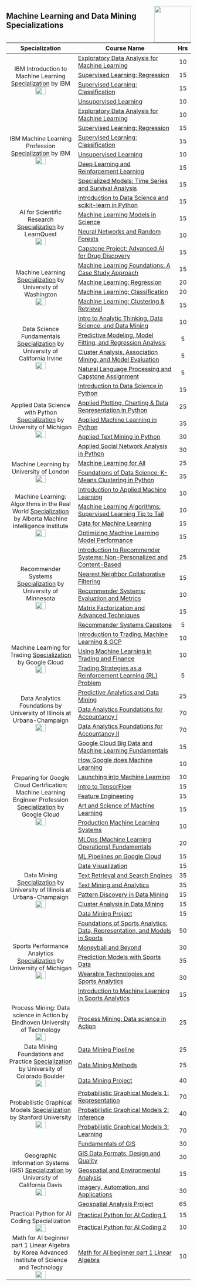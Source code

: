 <img align="right" width="100" src="https://github.com/cs-MohamedAyman/cs-MohamedAyman/blob/main/repos-logos/coursera.jpg"></img>

## Machine Learning and Data Mining Specializations

<table>
    <thead>
        <tr>
            <th width="40%">Specialization</th>
            <th width="60%">Course Name</th>
            <th>Hrs</th>
        </tr>
    </thead>
    <tbody>
            <tr>
                <td rowspan=4 align=center>
IBM Introduction to Machine Learning
<a href="https://www.coursera.org/specializations/ibm-intro-machine-learning">Specialization</a> by IBM<br>
<img src="https://github.com/cs-MohamedAyman/eLearning-Platforms/tree/master/Coursera-Specializations/blob/master/org-logos/ibm.jpg" width="40%">
                </td>
                <td><a href="https://www.coursera.org/learn/ibm-exploratory-data-analysis-for-machine-learning">Exploratory Data Analysis for Machine Learning</a></td>
                <td align="center">10</td>
            </tr>
            <tr>
                <td><a href="https://www.coursera.org/learn/supervised-learning-regression">Supervised Learning: Regression</a></td>
                <td align="center">15</td>
            </tr>
            <tr>
                <td><a href="https://www.coursera.org/learn/supervised-learning-classification">Supervised Learning: Classification</a></td>
                <td align="center">15</td>
            </tr>
            <tr>
                <td><a href="https://www.coursera.org/learn/ibm-unsupervised-learning">Unsupervised Learning</a></td>
                <td align="center">10</td>
            </tr>
            <tr>
                <td rowspan=6 align=center>
IBM Machine Learning Profession
<a href="https://www.coursera.org/professional-certificates/ibm-machine-learning">Specialization</a> by IBM<br>
<img src="https://github.com/cs-MohamedAyman/eLearning-Platforms/tree/master/Coursera-Specializations/blob/master/org-logos/ibm.jpg" width="40%">
                </td>
                <td><a href="https://www.coursera.org/learn/ibm-exploratory-data-analysis-for-machine-learning">Exploratory Data Analysis for Machine Learning</a></td>
                <td align="center">10</td>
            </tr>
            <tr>
                <td><a href="https://www.coursera.org/learn/supervised-learning-regression">Supervised Learning: Regression</a></td>
                <td align="center">15</td>
            </tr>
            <tr>
                <td><a href="https://www.coursera.org/learn/supervised-learning-classification">Supervised Learning: Classification</a></td>
                <td align="center">15</td>
            </tr>
            <tr>
                <td><a href="https://www.coursera.org/learn/ibm-unsupervised-learning">Unsupervised Learning</a></td>
                <td align="center">10</td>
            </tr>
            <tr>
                <td><a href="https://www.coursera.org/learn/deep-learning-reinforcement-learning">Deep Learning and Reinforcement Learning</a></td>
                <td align="center">15</td>
            </tr>
            <tr>
                <td><a href="https://www.coursera.org/learn/time-series-survival-analysis">Specialized Models: Time Series and Survival Analysis</a></td>
                <td align="center">15</td>
            </tr>
            <tr>
                <td rowspan=4 align=center>
AI for Scientific Research
<a href="https://www.coursera.org/specializations/artificial-intelligence-scientific-research">Specialization</a> by LearnQuest<br>
<img src="https://github.com/cs-MohamedAyman/eLearning-Platforms/tree/master/Coursera-Specializations/blob/master/org-logos/learnquest.jpg" width="40%">
                </td>
                <td><a href="https://www.coursera.org/learn/data-science-and-scikit-learn-in-python">Introduction to Data Science and scikit-learn in Python</a></td>
                <td align="center">15</td>
            </tr>
            <tr>
                <td><a href="https://www.coursera.org/learn/machine-learning-models-in-science">Machine Learning Models in Science</a></td>
                <td align="center">15</td>
            </tr>
            <tr>
                <td><a href="https://www.coursera.org/learn/neural-networks-random-forests">Neural Networks and Random Forests</a></td>
                <td align="center">10</td>
            </tr>
            <tr>
                <td><a href="https://www.coursera.org/learn/ai-for-drug-discovery">Capstone Project: Advanced AI for Drug Discovery</a></td>
                <td align="center">15</td>
            </tr>
            <tr>
                <td rowspan=4 align=center>
Machine Learning
<a href="https://www.coursera.org/specializations/machine-learning">Specialization</a> by University of Washington<br>
<img src="https://github.com/cs-MohamedAyman/eLearning-Platforms/tree/master/Coursera-Specializations/blob/master/org-logos/university%20of%20washington.jpg" width="40%">
                </td>
                <td><a href="https://www.coursera.org/learn/ml-foundations">Machine Learning Foundations: A Case Study Approach</a></td>
                <td align="center">15</td>
            </tr>
            <tr>
                <td><a href="https://www.coursera.org/learn/ml-regression">Machine Learning: Regression</a></td>
                <td align="center">20</td>
            </tr>
            <tr>
                <td><a href="https://www.coursera.org/learn/ml-classification">Machine Learning: Classification</a></td>
                <td align="center">20</td>
            </tr>
            <tr>
                <td><a href="https://www.coursera.org/learn/ml-clustering-and-retrieval">Machine Learning: Clustering & Retrieval</a></td>
                <td align="center">15</td>
            </tr>
            <tr>
                <td rowspan=4 align=center>
Data Science Fundamentals
<a href="https://www.coursera.org/specializations/data-science-fundamentals">Specialization</a> by University of California Irvine<br>
<img src="https://github.com/cs-MohamedAyman/eLearning-Platforms/tree/master/Coursera-Specializations/blob/master/org-logos/university%20of%20california%20irvine.jpg" width="40%">
                </td>
                <td><a href="https://www.coursera.org/learn/intro-analyticthinking-datascience-datamining">Intro to Analytic Thinking, Data Science, and Data Mining</a></td>
                <td align="center">10</td>
            </tr>
            <tr>
                <td><a href="https://www.coursera.org/learn/predictive-modeling-model-fitting-regression-analysis">Predictive Modeling, Model Fitting, and Regression Analysis</a></td>
                <td align="center">5</td>
            </tr>
            <tr>
                <td><a href="https://www.coursera.org/learn/cluster-analysis-association-mining-and-model-evaluation">Cluster Analysis, Association Mining, and Model Evaluation</a></td>
                <td align="center">5</td>
            </tr>
            <tr>
                <td><a href="https://www.coursera.org/learn/natural-language-processing-captsone-assignment">Natural Language Processing and Capstone Assignment</a></td>
                <td align="center">5</td>
            </tr>
            <tr>
                <td rowspan=5 align=center>
Applied Data Science with Python
<a href="https://www.coursera.org/specializations/data-science-python">Specialization</a> by University of Michigan<br>
<img src="https://github.com/cs-MohamedAyman/eLearning-Platforms/tree/master/Coursera-Specializations/blob/master/org-logos/university%20of%20michigan.jpg" width="40%">
                </td>
                <td><a href="https://www.coursera.org/learn/python-data-analysis">Introduction to Data Science in Python</a></td>
                <td align="center">15</td>
            </tr>
            <tr>
                <td><a href="https://www.coursera.org/learn/python-plotting">Applied Plotting, Charting & Data Representation in Python</a></td>
                <td align="center">25</td>
            </tr>
            <tr>
                <td><a href="https://www.coursera.org/learn/python-machine-learning">Applied Machine Learning in Python</a></td>
                <td align="center">35</td>
            </tr>
            <tr>
                <td><a href="https://www.coursera.org/learn/python-text-mining">Applied Text Mining in Python</a></td>
                <td align="center">30</td>
            </tr>
            <tr>
                <td><a href="https://www.coursera.org/learn/python-social-network-analysis">Applied Social Network Analysis in Python</a></td>
                <td align="center">30</td>
            </tr>
            <tr>
                <td rowspan=2 align=center>
Machine Learning by University of London
<br>
<img src="https://github.com/cs-MohamedAyman/eLearning-Platforms/tree/master/Coursera-Specializations/blob/master/org-logos/university%20of%20london.jpg" width="40%">
                </td>
                <td><a href="https://www.coursera.org/learn/uol-machine-learning-for-all">Machine Learning for All</a></td>
                <td align="center">25</td>
            </tr>
            <tr>
                <td><a href="https://www.coursera.org/learn/data-science-k-means-clustering-python">Foundations of Data Science: K-Means Clustering in Python</a></td>
                <td align="center">35</td>
            </tr>
            <tr>
                <td rowspan=4 align=center>
Machine Learning: Algorithms in the Real World
<a href="https://www.coursera.org/specializations/machine-learning-algorithms-real-world">Specialization</a> by Alberta Machine Intelligence Institute<br>
<img src="https://github.com/cs-MohamedAyman/eLearning-Platforms/tree/master/Coursera-Specializations/blob/master/org-logos/alberta%20machine%20intelligence%20institute.jpg" width="40%">
                </td>
                <td><a href="https://www.coursera.org/learn/machine-learning-applied">Introduction to Applied Machine Learning</a></td>
                <td align="center">10</td>
            </tr>
            <tr>
                <td><a href="https://www.coursera.org/learn/machine-learning-classification-algorithms">Machine Learning Algorithms: Supervised Learning Tip to Tail</a></td>
                <td align="center">10</td>
            </tr>
            <tr>
                <td><a href="https://www.coursera.org/learn/data-machine-learning">Data for Machine Learning</a></td>
                <td align="center">15</td>
            </tr>
            <tr>
                <td><a href="https://www.coursera.org/learn/optimize-machine-learning-model-performance">Optimizing Machine Learning Model Performance</a></td>
                <td align="center">15</td>
            </tr>
            <tr>
                <td rowspan=5 align=center>
Recommender Systems
<a href="https://www.coursera.org/specializations/recommender-systems">Specialization</a> by University of Minnesota<br>
<img src="https://github.com/cs-MohamedAyman/eLearning-Platforms/tree/master/Coursera-Specializations/blob/master/org-logos/university%20of%20minnesota.jpg" width="40%">
                </td>
                <td><a href="https://www.coursera.org/learn/recommender-systems-introduction">Introduction to Recommender Systems: Non-Personalized and Content-Based</a></td>
                <td align="center">25</td>
            </tr>
            <tr>
                <td><a href="https://www.coursera.org/learn/collaborative-filtering">Nearest Neighbor Collaborative Filtering</a></td>
                <td align="center">15</td>
            </tr>
            <tr>
                <td><a href="https://www.coursera.org/learn/recommender-metrics">Recommender Systems: Evaluation and Metrics</a></td>
                <td align="center">10</td>
            </tr>
            <tr>
                <td><a href="https://www.coursera.org/learn/matrix-factorization">Matrix Factorization and Advanced Techniques</a></td>
                <td align="center">15</td>
            </tr>
            <tr>
                <td><a href="https://www.coursera.org/learn/recommeder-systems-capstone">Recommender Systems Capstone</a></td>
                <td align="center">5</td>
            </tr>
            <tr>
                <td rowspan=3 align=center>
Machine Learning for Trading
<a href="https://www.coursera.org/specializations/machine-learning-trading">Specialization</a> by Google Cloud<br>
<img src="https://github.com/cs-MohamedAyman/eLearning-Platforms/tree/master/Coursera-Specializations/blob/master/org-logos/google%20cloud.jpg" width="40%">
                </td>
                <td><a href="https://www.coursera.org/learn/introduction-trading-machine-learning-gcp">Introduction to Trading, Machine Learning & GCP</a></td>
                <td align="center">10</td>
            </tr>
            <tr>
                <td><a href="https://www.coursera.org/learn/machine-learning-trading-finance">Using Machine Learning in Trading and Finance</a></td>
                <td align="center">10</td>
            </tr>
            <tr>
                <td><a href="https://www.coursera.org/learn/trading-strategies-reinforcement-learning">Trading Strategies as a Reinforcement Learning (RL) Problem</a></td>
                <td align="center">5</td>
            </tr>
            <tr>
                <td rowspan=3 align=center>
Data Analytics Foundations by University of Illinois at Urbana-Champaign
<br>
<img src="https://github.com/cs-MohamedAyman/eLearning-Platforms/tree/master/Coursera-Specializations/blob/master/org-logos/university%20of%20illinois%20at%20urbana-champaign.jpg" width="40%">
                </td>
                <td><a href="https://www.coursera.org/learn/predictive-analytics-data-mining">Predictive Analytics and Data Mining</a></td>
                <td align="center">25</td>
            </tr>
            <tr>
                <td><a href="https://www.coursera.org/learn/data-analytics-accountancy-1">Data Analytics Foundations for Accountancy I</a></td>
                <td align="center">70</td>
            </tr>
            <tr>
                <td><a href="https://www.coursera.org/learn/data-analytics-accountancy-2">Data Analytics Foundations for Accountancy II</a></td>
                <td align="center">70</td>
            </tr>
            <tr>
                <td rowspan=9 align=center>
Preparing for Google Cloud Certification: Machine Learning Engineer Profession
<a href="https://www.coursera.org/professional-certificates/preparing-for-google-cloud-machine-learning-engineer-professional-certificate">Specialization</a> by Google Cloud<br>
<img src="https://github.com/cs-MohamedAyman/eLearning-Platforms/tree/master/Coursera-Specializations/blob/master/org-logos/google%20cloud.jpg" width="40%">
                </td>
                <td><a href="https://www.coursera.org/learn/gcp-big-data-ml-fundamentals">Google Cloud Big Data and Machine Learning Fundamentals</a></td>
                <td align="center">15</td>
            </tr>
            <tr>
                <td><a href="https://www.coursera.org/learn/google-machine-learning">How Google does Machine Learning</a></td>
                <td align="center">10</td>
            </tr>
            <tr>
                <td><a href="https://www.coursera.org/learn/launching-machine-learning">Launching into Machine Learning</a></td>
                <td align="center">10</td>
            </tr>
            <tr>
                <td><a href="https://www.coursera.org/learn/intro-tensorflow">Intro to TensorFlow</a></td>
                <td align="center">15</td>
            </tr>
            <tr>
                <td><a href="https://www.coursera.org/learn/feature-engineering">Feature Engineering</a></td>
                <td align="center">15</td>
            </tr>
            <tr>
                <td><a href="https://www.coursera.org/learn/art-science-ml">Art and Science of Machine Learning</a></td>
                <td align="center">15</td>
            </tr>
            <tr>
                <td><a href="https://www.coursera.org/learn/gcp-production-ml-systems">Production Machine Learning Systems</a></td>
                <td align="center">10</td>
            </tr>
            <tr>
                <td><a href="https://www.coursera.org/learn/mlops-fundamentals">MLOps (Machine Learning Operations) Fundamentals</a></td>
                <td align="center">20</td>
            </tr>
            <tr>
                <td><a href="https://www.coursera.org/learn/ml-pipelines-google-cloud">ML Pipelines on Google Cloud</a></td>
                <td align="center">15</td>
            </tr>
            <tr>
                <td rowspan=6 align=center>
Data Mining
<a href="https://www.coursera.org/specializations/data-mining">Specialization</a> by University of Illinois at Urbana-Champaign<br>
<img src="https://github.com/cs-MohamedAyman/eLearning-Platforms/tree/master/Coursera-Specializations/blob/master/org-logos/university%20of%20illinois%20at%20urbana-champaign.jpg" width="40%">
                </td>
                <td><a href="https://www.coursera.org/learn/datavisualization">Data Visualization</a></td>
                <td align="center">15</td>
            </tr>
            <tr>
                <td><a href="https://www.coursera.org/learn/text-retrieval">Text Retrieval and Search Engines</a></td>
                <td align="center">35</td>
            </tr>
            <tr>
                <td><a href="https://www.coursera.org/learn/text-mining">Text Mining and Analytics</a></td>
                <td align="center">35</td>
            </tr>
            <tr>
                <td><a href="https://www.coursera.org/learn/data-patterns">Pattern Discovery in Data Mining</a></td>
                <td align="center">15</td>
            </tr>
            <tr>
                <td><a href="https://www.coursera.org/learn/cluster-analysis">Cluster Analysis in Data Mining</a></td>
                <td align="center">15</td>
            </tr>
            <tr>
                <td><a href="https://www.coursera.org/learn/data-mining-project">Data Mining Project</a></td>
                <td align="center">15</td>
            </tr>
            <tr>
                <td rowspan=5 align=center>
Sports Performance Analytics
<a href="https://www.coursera.org/specializations/sports-analytics">Specialization</a> by University of Michigan<br>
<img src="https://github.com/cs-MohamedAyman/eLearning-Platforms/tree/master/Coursera-Specializations/blob/master/org-logos/university%20of%20michigan.jpg" width="40%">
                </td>
                <td><a href="https://www.coursera.org/learn/foundations-sports-analytics">Foundations of Sports Analytics: Data, Representation, and Models in Sports</a></td>
                <td align="center">50</td>
            </tr>
            <tr>
                <td><a href="https://www.coursera.org/learn/moneyball-and-beyond">Moneyball and Beyond</a></td>
                <td align="center">30</td>
            </tr>
            <tr>
                <td><a href="https://www.coursera.org/learn/prediction-models-sports-data">Prediction Models with Sports Data</a></td>
                <td align="center">35</td>
            </tr>
            <tr>
                <td><a href="https://www.coursera.org/learn/wearable-technologies">Wearable Technologies and Sports Analytics</a></td>
                <td align="center">30</td>
            </tr>
            <tr>
                <td><a href="https://www.coursera.org/learn/machine-learning-sports-analytics">Introduction to Machine Learning in Sports Analytics</a></td>
                <td align="center">15</td>
            </tr>
            <tr>
                <td rowspan=1 align=center>
Process Mining: Data science in Action by Eindhoven University of Technology<br>
<img src="https://github.com/cs-MohamedAyman/eLearning-Platforms/tree/master/Coursera-Specializations/blob/master/org-logos/eindhoven%20university%20of%20technology.jpg" width="40%">
                </td>
                <td><a href="https://www.coursera.org/learn/process-mining">Process Mining: Data science in Action</a></td>
                <td align="center">25</td>
            </tr>
            <tr>
                <td rowspan=3 align=center>
Data Mining Foundations and Practice
<a href="https://www.coursera.org/specializations/data-mining-foundations-practice">Specialization</a> by University of Colorado Boulder<br>
<img src="https://github.com/cs-MohamedAyman/eLearning-Platforms/tree/master/Coursera-Specializations/blob/master/org-logos/university%20of%20colorado%20boulder.jpg" width="40%">
                </td>
                <td><a href="https://www.coursera.org/learn/data-mining-pipeline">Data Mining Pipeline</a></td>
                <td align="center">25</td>
            </tr>
            <tr>
                <td><a href="https://www.coursera.org/learn/data-mining-methods">Data Mining Methods</a></td>
                <td align="center">25</td>
            </tr>
            <tr>
                <td><a href="https://www.coursera.org/learn/data-mining-theory-practice-project">Data Mining Project</a></td>
                <td align="center">40</td>
            </tr>
            <tr>
                <td rowspan=3 align=center>
Probabilistic Graphical Models
<a href="https://www.coursera.org/specializations/probabilistic-graphical-models">Specialization</a> by Stanford University<br>
<img src="https://github.com/cs-MohamedAyman/eLearning-Platforms/tree/master/Coursera-Specializations/blob/master/org-logos/stanford%20university.jpg" width="40%">
                </td>
                <td><a href="https://www.coursera.org/learn/probabilistic-graphical-models">Probabilistic Graphical Models 1: Representation</a></td>
                <td align="center">70</td>
            </tr>
            <tr>
                <td><a href="https://www.coursera.org/learn/probabilistic-graphical-models-2-inference">Probabilistic Graphical Models 2: Inference</a></td>
                <td align="center">40</td>
            </tr>
            <tr>
                <td><a href="https://www.coursera.org/learn/probabilistic-graphical-models-3-learning">Probabilistic Graphical Models 3: Learning</a></td>
                <td align="center">70</td>
            </tr>
            <tr>
                <td rowspan=5 align=center>
Geographic Information Systems (GIS)
<a href="https://www.coursera.org/specializations/gis">Specialization</a> by University of California Davis<br>
<img src="https://github.com/cs-MohamedAyman/eLearning-Platforms/tree/master/Coursera-Specializations/blob/master/org-logos/university%20of%20california%20davis.jpg" width="40%">
                </td>
                <td><a href="https://www.coursera.org/learn/gis">Fundamentals of GIS</a></td>
                <td align="center">30</td>
            </tr>
            <tr>
                <td><a href="https://www.coursera.org/learn/gis-data">GIS Data Formats, Design and Quality</a></td>
                <td align="center">30</td>
            </tr>
            <tr>
                <td><a href="https://www.coursera.org/learn/spatial-analysis">Geospatial and Environmental Analysis</a></td>
                <td align="center">15</td>
            </tr>
            <tr>
                <td><a href="https://www.coursera.org/learn/gis-applications">Imagery, Automation, and Applications</a></td>
                <td align="center">30</td>
            </tr>
            <tr>
                <td><a href="https://www.coursera.org/learn/gis-capstone">Geospatial Analysis Project</a></td>
                <td align="center">65</td>
            </tr>
            <tr>
                <td rowspan=2 align=center>
Practical Python for AI Coding Specialization
<br>
<img src="https://github.com/cs-MohamedAyman/eLearning-Platforms/tree/master/Coursera-Specializations/blob/master/org-logos/korea%20advanced%20institute%20of%20science%20and%20technology.jpg" width="40%">
                </td>
                <td><a href="https://www.coursera.org/learn/practical-python-for-ai-coding--preparation-for-coding">Practical Python for AI Coding 1</a></td>
                <td align="center">15</td>
            </tr>
            <tr>
                <td><a href="https://www.coursera.org/learn/practical-python-for-ai-coding-2">Practical Python for AI Coding 2</a></td>
                <td align="center">10</td>
            </tr>
            <tr>
                <td rowspan=1 align=center>
Math for AI beginner part 1 Linear Algebra by Korea Advanced Institute of Science and Technology<br>
<img src="https://github.com/cs-MohamedAyman/eLearning-Platforms/tree/master/Coursera-Specializations/blob/master/org-logos/korea%20advanced%20institute%20of%20science%20and%20technology.jpg" width="40%">
                </td>
                <td><a href="https://www.coursera.org/learn/math-for-ai-beginner-part-1-linear-algebra">Math for AI beginner part 1 Linear Algebra</a></td>
                <td align="center">10</td>
            </tr>
    </tbody>
</table>
